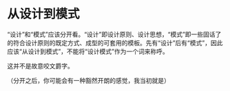 # 从设计到模式

“设计”和“模式”应该分开看。“设计”即设计原则、设计思想，“模式”即一些固话了的符合设计原则的既定方式、成型的可套用的模板。先有“设计”后有“模式”，因此应该“从设计到模式”，不能将“设计模式”作为一个词来称呼。

这并不是故意咬文爵字。

（分开之后，你可能会有一种豁然开朗的感觉，我当初就是）

